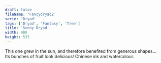 ```yaml
---
draft: false
fileName: 'Fancydryad2'
serie: 'Dryad'
tags: ['Dryad', 'Fantasy', 'Tree']
title: 'Sunny Dryad'
width: 400
height: 533
---
```


This one grew in the sun, and therefore benefited from generous shapes... Its bunches of fruit look delicious! Chinese ink and watercolour.
